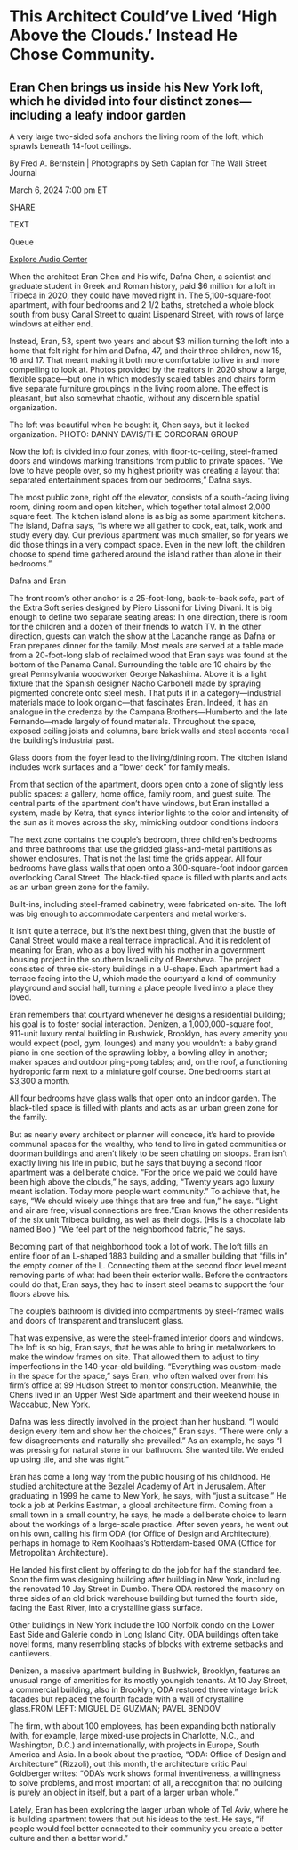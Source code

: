 # This Architect Could’ve Lived ‘High Above the Clouds.’ Instead He Chose Community.

## Eran Chen brings us inside his New York loft, which he divided into four distinct zones—including a leafy indoor garden

A very large two-sided sofa anchors the living room of the loft, which sprawls beneath 14-foot ceilings.

By Fred A. Bernstein | Photographs by Seth Caplan for The Wall Street Journal

March 6, 2024 7:00 pm ET

SHARE

TEXT

Queue

[Explore Audio Center](https://www.wsj.com/audio?mod=rtmExplore)

When the architect Eran Chen and his wife, Dafna Chen, a scientist and graduate student in Greek and Roman history, paid $6 million for a loft in Tribeca in 2020, they could have moved right in. The 5,100-square-foot apartment, with four bedrooms and 2 1/2 baths, stretched a whole block south from busy Canal Street to quaint Lispenard Street, with rows of large windows at either end.

Instead, Eran, 53, spent two years and about $3 million turning the loft into a home that felt right for him and Dafna, 47, and their three children, now 15, 16 and 17. That meant making it both more comfortable to live in and more compelling to look at. Photos provided by the realtors in 2020 show a large, flexible space—but one in which modestly scaled tables and chairs form five separate furniture groupings in the living room alone. The effect is pleasant, but also somewhat chaotic, without any discernible spatial organization. 



The loft was beautiful when he bought it, Chen says, but it lacked organization. PHOTO: DANNY DAVIS/THE CORCORAN GROUP

Now the loft is divided into four zones, with floor-to-ceiling, steel-framed doors and windows marking transitions from public to private spaces. ”We love to have people over, so my highest priority was creating a layout that separated entertainment spaces from our bedrooms,” Dafna says.

The most public zone, right off the elevator, consists of a south-facing living room, dining room and open kitchen, which together total almost 2,000 square feet. The kitchen island alone is as big as some apartment kitchens. The island, Dafna says, “is where we all gather to cook, eat, talk, work and study every day. Our previous apartment was much smaller, so for years we did those things in a very compact space. Even in the new loft, the children choose to spend time gathered around the island rather than alone in their bedrooms.” 

Dafna and Eran

The front room’s other anchor is a 25-foot-long, back-to-back sofa, part of the Extra Soft series designed by Piero Lissoni for Living Divani. It is big enough to define two separate seating areas: In one direction, there is room for the children and a dozen of their friends to watch TV. In the other direction, guests can watch the show at the Lacanche range as Dafna or Eran prepares dinner for the family. Most meals are served at a table made from a 20-foot-long slab of reclaimed wood that Eran says was found at the bottom of the Panama Canal. Surrounding the table are 10 chairs by the great Pennsylvania woodworker George Nakashima. Above it is a light fixture that the Spanish designer Nacho Carbonell made by spraying pigmented concrete onto steel mesh. That puts it in a category—industrial materials made to look organic—that fascinates Eran. Indeed, it has an analogue in the credenza by the Campana Brothers—Humberto and the late Fernando—made largely of found materials. Throughout the space, exposed ceiling joists and columns, bare brick walls and steel accents recall the building’s industrial past.



Glass doors from the foyer lead to the living/dining room. The kitchen island includes work surfaces and a “lower deck” for family meals.

From that section of the apartment, doors open onto a zone of slightly less public spaces: a gallery, home office, family room, and guest suite. The central parts of the apartment don’t have windows, but Eran installed a system, made by Ketra, that syncs interior lights to the color and intensity of the sun as it moves across the sky, mimicking outdoor conditions indoors

The next zone contains the couple’s bedroom, three children’s bedrooms and three bathrooms that use the gridded glass-and-metal partitions as shower enclosures. That is not the last time the grids appear. All four bedrooms have glass walls that open onto a 300-square-foot indoor garden overlooking Canal Street. The black-tiled space is filled with plants and acts as an urban green zone for the family.



Built-ins, including steel-framed cabinetry, were fabricated on-site. The loft was big enough to accommodate carpenters and metal workers.

It isn’t quite a terrace, but it’s the next best thing, given that the bustle of Canal Street would make a real terrace impractical. And it is redolent of meaning for Eran, who as a boy lived with his mother in a government housing project in the southern Israeli city of Beersheva. The project consisted of three six-story buildings in a U-shape. Each apartment had a terrace facing into the U, which made the courtyard a kind of community playground and social hall, turning a place people lived into a place they loved.

Eran remembers that courtyard whenever he designs a residential building; his goal is to foster social interaction. Denizen, a 1,000,000-square foot, 911-unit luxury rental building in Bushwick, Brooklyn, has every amenity you would expect (pool, gym, lounges) and many you wouldn’t: a baby grand piano in one section of the sprawling lobby, a bowling alley in another; maker spaces and outdoor ping-pong tables; and, on the roof, a functioning hydroponic farm next to a miniature golf course. One bedrooms start at $3,300 a month.



All four bedrooms have glass walls that open onto an indoor garden. The black-tiled space is filled with plants and acts as an urban green zone for the family.

But as nearly every architect or planner will concede, it’s hard to provide communal spaces for the wealthy, who tend to live in gated communities or doorman buildings and aren’t likely to be seen chatting on stoops. Eran isn’t exactly living his life in public, but he says that buying a second floor apartment was a deliberate choice. “For the price we paid we could have been high above the clouds,” he says, adding, “Twenty years ago luxury meant isolation. Today more people want community.” To achieve that, he says, “We should wisely use things that are free and fun,” he says. “Light and air are free; visual connections are free.”Eran knows the other residents of the six unit Tribeca building, as well as their dogs. (His is a chocolate lab named Boo.) “We feel part of the neighborhood fabric,” he says.

Becoming part of that neighborhood took a lot of work. The loft fills an entire floor of an L-shaped 1883 building and a smaller building that “fills in” the empty corner of the L. Connecting them at the second floor level meant removing parts of what had been their exterior walls. Before the contractors could do that, Eran says, they had to insert steel beams to support the four floors above his.



The couple’s bathroom is divided into compartments by steel-framed walls and doors of transparent and translucent glass.

That was expensive, as were the steel-framed interior doors and windows. The loft is so big, Eran says, that he was able to bring in metalworkers to make the window frames on site. That allowed them to adjust to tiny imperfections in the 140-year-old building. “Everything was custom-made in the space for the space,” says Eran, who often walked over from his firm’s office at 99 Hudson Street to monitor construction. Meanwhile, the Chens lived in an Upper West Side apartment and their weekend house in Waccabuc, New York. 

Dafna was less directly involved in the project than her husband. “I would design every item and show her the choices,” Eran says. “There were only a few disagreements and naturally she prevailed.” As an example, he says “I was pressing for natural stone in our bathroom. She wanted tile. We ended up using tile, and she was right.”

Eran has come a long way from the public housing of his childhood. He studied architecture at the Bezalel Academy of Art in Jerusalem. After graduating in 1999 he came to New York, he says, with “just a suitcase.” He took a job at Perkins Eastman, a global architecture firm. Coming from a small town in a small country, he says, he made a deliberate choice to learn about the workings of a large-scale practice. After seven years, he went out on his own, calling his firm ODA (for Office of Design and Architecture), perhaps in homage to Rem Koolhaas’s Rotterdam-based OMA (Office for Metropolitan Architecture).

He landed his first client by offering to do the job for half the standard fee. Soon the firm was designing building after building in New York, including the renovated 10 Jay Street in Dumbo. There ODA restored the masonry on three sides of an old brick warehouse building but turned the fourth side, facing the East River, into a crystalline glass surface.

Other buildings in New York include the 100 Norfolk condo on the Lower East Side and Galerie condo in Long Island City. ODA buildings often take novel forms, many resembling stacks of blocks with extreme setbacks and cantilevers.



Denizen, a massive apartment building in Bushwick, Brooklyn, features an unusual range of amenities for its mostly youngish tenants. At 10 Jay Street, a commercial building, also in Brooklyn, ODA restored three vintage brick facades but replaced the fourth facade with a wall of crystalline glass.FROM LEFT: MIGUEL DE GUZMAN; PAVEL BENDOV

The firm, with about 100 employees, has been expanding both nationally (with, for example, large mixed-use projects in Charlotte, N.C., and Washington, D.C.) and internationally, with projects in Europe, South America and Asia. In a book about the practice, “ODA: Office of Design and Architecture” (Rizzoli), out this month, the architecture critic Paul Goldberger writes: “ODA’s work shows formal inventiveness, a willingness to solve problems, and most important of all, a recognition that no building is purely an object in itself, but a part of a larger urban whole.”

Lately, Eran has been exploring the larger urban whole of Tel Aviv, where he is building apartment towers that put his ideas to the test. He says, “if people would feel better connected to their community you create a better culture and then a better world.”